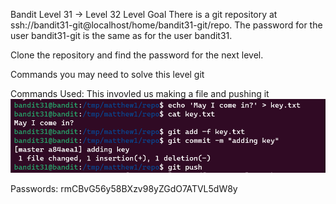 Bandit Level 31 → Level 32
Level Goal
There is a git repository at ssh://bandit31-git@localhost/home/bandit31-git/repo. The password for the user bandit31-git is the same as for the user bandit31.

Clone the repository and find the password for the next level.

Commands you may need to solve this level
git


Commands Used:
This invovled us making a file and pushing it
![a3434dad3235691ff77a1d32b7e6ac3e.png](../_resources/a3434dad3235691ff77a1d32b7e6ac3e.png)

Passwords:
rmCBvG56y58BXzv98yZGdO7ATVL5dW8y